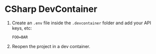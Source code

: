 # CSharp DevContainer

1. Create an `.env` file inside the `.devcontainer` folder and add your API keys, etc:

    ```text
    FOO=BAR
    ```

2. Reopen the project in a dev container.

